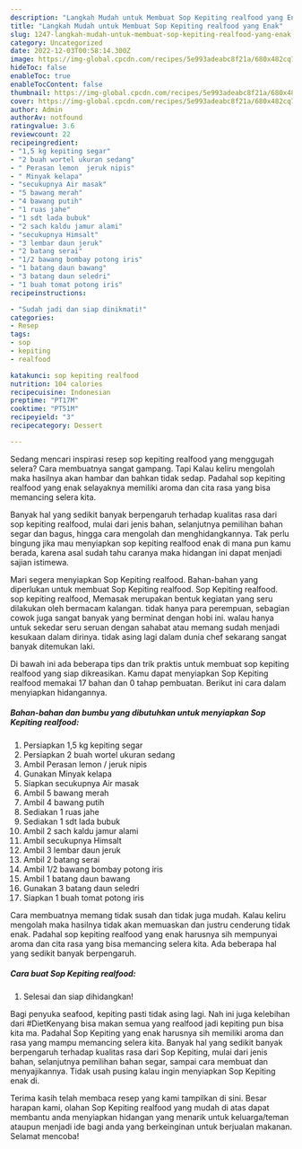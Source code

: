 ```yaml
---
description: "Langkah Mudah untuk Membuat Sop Kepiting realfood yang Enak"
title: "Langkah Mudah untuk Membuat Sop Kepiting realfood yang Enak"
slug: 1247-langkah-mudah-untuk-membuat-sop-kepiting-realfood-yang-enak
category: Uncategorized
date: 2022-12-03T00:58:14.300Z
image: https://img-global.cpcdn.com/recipes/5e993adeabc8f21a/680x482cq70/sop-kepiting-realfood-foto-resep-utama.jpg
hideToc: false
enableToc: true
enableTocContent: false
thumbnail: https://img-global.cpcdn.com/recipes/5e993adeabc8f21a/680x482cq70/sop-kepiting-realfood-foto-resep-utama.jpg
cover: https://img-global.cpcdn.com/recipes/5e993adeabc8f21a/680x482cq70/sop-kepiting-realfood-foto-resep-utama.jpg
author: Admin
authorAv: notfound
ratingvalue: 3.6
reviewcount: 22
recipeingredient:
- "1,5 kg kepiting segar"
- "2 buah wortel ukuran sedang"
- " Perasan lemon  jeruk nipis"
- " Minyak kelapa"
- "secukupnya Air masak"
- "5 bawang merah"
- "4 bawang putih"
- "1 ruas jahe"
- "1 sdt lada bubuk"
- "2 sach kaldu jamur alami"
- "secukupnya Himsalt"
- "3 lembar daun jeruk"
- "2 batang serai"
- "1/2 bawang bombay potong iris"
- "1 batang daun bawang"
- "3 batang daun seledri"
- "1 buah tomat potong iris"
recipeinstructions:

- "Sudah jadi dan siap dinikmati!"
categories:
- Resep
tags:
- sop
- kepiting
- realfood

katakunci: sop kepiting realfood 
nutrition: 104 calories
recipecuisine: Indonesian
preptime: "PT17M"
cooktime: "PT51M"
recipeyield: "3"
recipecategory: Dessert

---
```



Sedang mencari inspirasi resep sop kepiting realfood yang menggugah selera? Cara membuatnya sangat gampang. Tapi Kalau keliru mengolah maka hasilnya akan hambar dan bahkan tidak sedap. Padahal sop kepiting realfood yang enak selayaknya memiliki aroma dan cita rasa yang bisa memancing selera kita.


Banyak hal yang sedikit banyak berpengaruh terhadap kualitas rasa dari sop kepiting realfood, mulai dari jenis bahan, selanjutnya pemilihan bahan segar dan bagus, hingga cara mengolah dan menghidangkannya. Tak perlu bingung jika mau menyiapkan sop kepiting realfood enak di mana pun kamu berada, karena asal sudah tahu caranya maka hidangan ini dapat menjadi sajian istimewa.

Mari segera menyiapkan Sop Kepiting realfood. Bahan-bahan yang diperlukan untuk membuat Sop Kepiting realfood. Sop Kepiting realfood. sop kepiting realfood, Memasak merupakan bentuk kegiatan yang seru dilakukan oleh bermacam kalangan. tidak hanya para perempuan, sebagian cowok juga sangat banyak yang berminat dengan hobi ini. walau hanya untuk sekedar seru seruan dengan sahabat atau memang sudah menjadi kesukaan dalam dirinya. tidak asing lagi dalam dunia chef sekarang sangat banyak ditemukan laki.


Di bawah ini ada beberapa tips dan trik praktis untuk membuat sop kepiting realfood yang siap dikreasikan. Kamu dapat menyiapkan Sop Kepiting realfood memakai 17 bahan dan 0 tahap pembuatan. Berikut ini cara dalam menyiapkan hidangannya.

<!--inarticleads1-->

##### Bahan-bahan dan bumbu yang dibutuhkan untuk menyiapkan Sop Kepiting realfood:

1. Persiapkan 1,5 kg kepiting segar
1. Persiapkan 2 buah wortel ukuran sedang
1. Ambil  Perasan lemon / jeruk nipis
1. Gunakan  Minyak kelapa
1. Siapkan secukupnya Air masak
1. Ambil 5 bawang merah
1. Ambil 4 bawang putih
1. Sediakan 1 ruas jahe
1. Sediakan 1 sdt lada bubuk
1. Ambil 2 sach kaldu jamur alami
1. Ambil secukupnya Himsalt
1. Ambil 3 lembar daun jeruk
1. Ambil 2 batang serai
1. Ambil 1/2 bawang bombay potong iris
1. Ambil 1 batang daun bawang
1. Gunakan 3 batang daun seledri
1. Siapkan 1 buah tomat potong iris


Cara membuatnya memang tidak susah dan tidak juga mudah. Kalau keliru mengolah maka hasilnya tidak akan memuaskan dan justru cenderung tidak enak. Padahal sop kepiting realfood yang enak harusnya sih mempunyai aroma dan cita rasa yang bisa memancing selera kita. Ada beberapa hal yang sedikit banyak berpengaruh. 

<!--inarticleads2-->

##### Cara buat Sop Kepiting realfood:


1. Selesai dan siap dihidangkan!

Bagi penyuka seafood, kepiting pasti tidak asing lagi. Nah ini juga kelebihan dari #DietKenyang bisa makan semua yang realfood jadi kepiting pun bisa kita ma. Padahal Sop Kepiting yang enak harusnya sih memiliki aroma dan rasa yang mampu memancing selera kita. Banyak hal yang sedikit banyak berpengaruh terhadap kualitas rasa dari Sop Kepiting, mulai dari jenis bahan, selanjutnya pemilihan bahan segar, sampai cara membuat dan menyajikannya. Tidak usah pusing kalau ingin menyiapkan Sop Kepiting enak di. 

Terima kasih telah membaca resep yang kami tampilkan di sini. Besar harapan kami, olahan Sop Kepiting realfood yang mudah di atas dapat membantu anda menyiapkan hidangan yang menarik untuk keluarga/teman ataupun menjadi ide bagi anda yang berkeinginan untuk berjualan makanan. Selamat mencoba!
